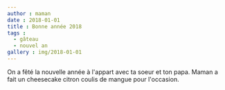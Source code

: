 ```yaml
---
author : maman
date : 2018-01-01
title : Bonne année 2018
tags : 
  - gâteau
  - nouvel an
gallery : img/2018-01-01
---
```


On a fêté la nouvelle année à l'appart avec ta soeur et ton papa. Maman a fait un cheesecake citron coulis de mangue pour l'occasion. 